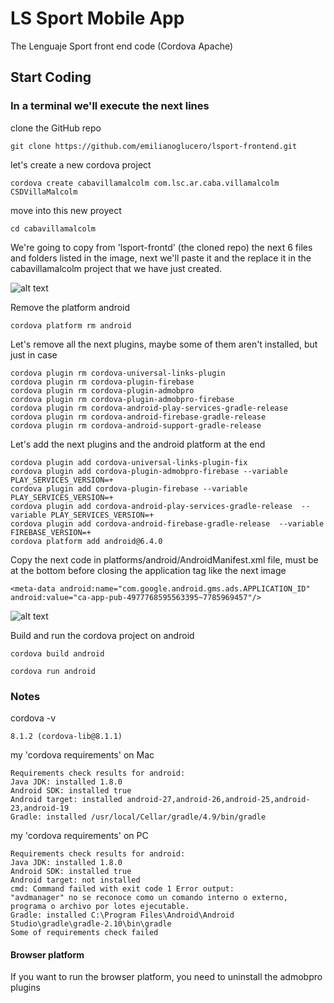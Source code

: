 # LS Sport Mobile App

The Lenguaje Sport front end code (Cordova Apache)

## Start Coding
### In a terminal we'll execute the next lines
clone the GitHub repo
```
git clone https://github.com/emilianoglucero/lsport-frontend.git
```

let's create a new cordova project
```
cordova create cabavillamalcolm com.lsc.ar.caba.villamalcolm CSDVillaMalcolm
```

move into this new proyect
```
cd cabavillamalcolm
```

We're going to copy from 'lsport-frontd' (the cloned repo) the next 6 files and folders listed in the image, next we'll paste it and the replace it in the cabavillamalcolm project that we have just created.

![alt text](https://user-images.githubusercontent.com/15883174/53424442-fac1ff80-39c1-11e9-9c26-87540605f409.png)

Remove the platform android
```
cordova platform rm android
```
Let's remove all the next plugins, maybe some of them aren't installed, but just in case
```
cordova plugin rm cordova-universal-links-plugin
cordova plugin rm cordova-plugin-firebase
cordova plugin rm cordova-plugin-admobpro  
cordova plugin rm cordova-plugin-admobpro-firebase
cordova plugin rm cordova-android-play-services-gradle-release
cordova plugin rm cordova-android-firebase-gradle-release
cordova plugin rm cordova-android-support-gradle-release
```
Let's add the next plugins and the android platform at the end
```
cordova plugin add cordova-universal-links-plugin-fix
cordova plugin add cordova-plugin-admobpro-firebase --variable PLAY_SERVICES_VERSION=+
cordova plugin add cordova-plugin-firebase --variable PLAY_SERVICES_VERSION=+
cordova plugin add cordova-android-play-services-gradle-release  --variable PLAY_SERVICES_VERSION=+
cordova plugin add cordova-android-firebase-gradle-release  --variable FIREBASE_VERSION=+
cordova platform add android@6.4.0
```

Copy the next code in platforms/android/AndroidManifest.xml file, must be at the bottom before closing the application tag like the next image
```
<meta-data android:name="com.google.android.gms.ads.APPLICATION_ID" android:value="ca-app-pub-4977768595563395~7785969457"/> 
```
![alt text](https://user-images.githubusercontent.com/15883174/53269805-a3254a80-36c8-11e9-920b-c72911054dce.png)

Build and run the cordova project on android
```
cordova build android
```
```
cordova run android
```


### Notes

cordova -v
```
8.1.2 (cordova-lib@8.1.1)
```
my 'cordova requirements' on Mac
```
Requirements check results for android:
Java JDK: installed 1.8.0
Android SDK: installed true
Android target: installed android-27,android-26,android-25,android-23,android-19
Gradle: installed /usr/local/Cellar/gradle/4.9/bin/gradle
```
my 'cordova requirements' on PC
```
Requirements check results for android:
Java JDK: installed 1.8.0
Android SDK: installed true
Android target: not installed
cmd: Command failed with exit code 1 Error output:
"avdmanager" no se reconoce como un comando interno o externo,
programa o archivo por lotes ejecutable.
Gradle: installed C:\Program Files\Android\Android Studio\gradle\gradle-2.10\bin\gradle
Some of requirements check failed
```

#### Browser platform
If you want to run the browser platform, you need to uninstall the admobpro plugins

